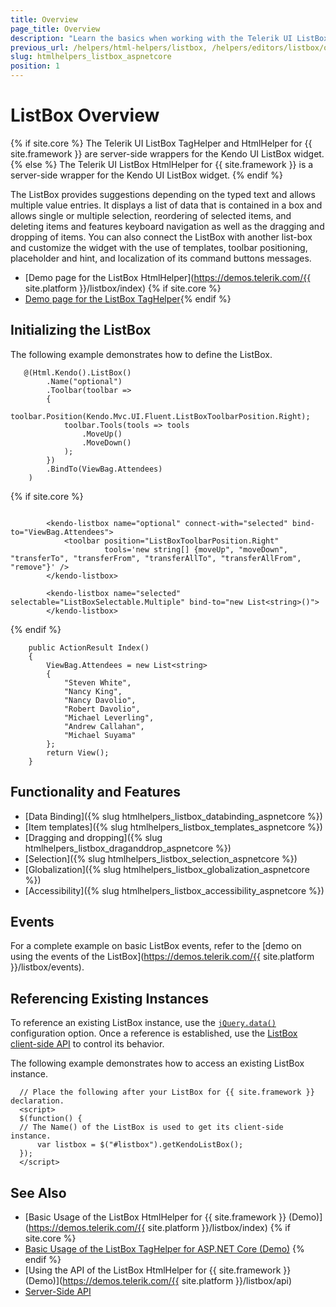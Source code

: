 ```yaml
---
title: Overview
page_title: Overview
description: "Learn the basics when working with the Telerik UI ListBox component for {{ site.framework }}."
previous_url: /helpers/html-helpers/listbox, /helpers/editors/listbox/overview
slug: htmlhelpers_listbox_aspnetcore
position: 1
---
```


# ListBox Overview

{% if site.core %}
The Telerik UI ListBox TagHelper and HtmlHelper for {{ site.framework }} are server-side wrappers for the Kendo UI ListBox widget.
{% else %}
The Telerik UI ListBox HtmlHelper for {{ site.framework }} is a server-side wrapper for the Kendo UI ListBox widget.
{% endif %}

The ListBox provides suggestions depending on the typed text and allows multiple value entries. It displays a list of data that is contained in a box and allows single or multiple selection, reordering of selected items, and deleting items and features keyboard navigation as well as the dragging and dropping of items. You can also connect the ListBox with another list-box and customize the widget with the use of templates, toolbar positioning, placeholder and hint, and localization of its command buttons messages.

* [Demo page for the ListBox HtmlHelper](https://demos.telerik.com/{{ site.platform }}/listbox/index)
{% if site.core %}
* [Demo page for the ListBox TagHelper](https://demos.telerik.com/aspnet-core/listbox/tag-helper){% endif %}

## Initializing the ListBox

The following example demonstrates how to define the ListBox.

```HtmlHelper
   @(Html.Kendo().ListBox()
        .Name("optional")
        .Toolbar(toolbar =>
        {
            toolbar.Position(Kendo.Mvc.UI.Fluent.ListBoxToolbarPosition.Right);
            toolbar.Tools(tools => tools
                .MoveUp()
                .MoveDown()
            );
        })
        .BindTo(ViewBag.Attendees)
    )
```
{% if site.core %}
```TagHelper

        <kendo-listbox name="optional" connect-with="selected" bind-to="ViewBag.Attendees">
            <toolbar position="ListBoxToolbarPosition.Right"
                     tools='new string[] {moveUp", "moveDown", "transferTo", "transferFrom", "transferAllTo", "transferAllFrom", "remove"}' />
        </kendo-listbox>

        <kendo-listbox name="selected" selectable="ListBoxSelectable.Multiple" bind-to="new List<string>()">
        </kendo-listbox>

```
{% endif %}
```Controller
    public ActionResult Index()
    {
        ViewBag.Attendees = new List<string>
        {
            "Steven White",
            "Nancy King",
            "Nancy Davolio",
            "Robert Davolio",
            "Michael Leverling",
            "Andrew Callahan",
            "Michael Suyama"
        };
        return View();
    }
```

## Functionality and Features

* [Data Binding]({% slug htmlhelpers_listbox_databinding_aspnetcore %})
* [Item templates]({% slug htmlhelpers_listbox_templates_aspnetcore %})
* [Dragging and dropping]({% slug htmlhelpers_listbox_draganddrop_aspnetcore %})
* [Selection]({% slug htmlhelpers_listbox_selection_aspnetcore %})
* [Globalization]({% slug htmlhelpers_listbox_globalization_aspnetcore %})
* [Accessibility]({% slug htmlhelpers_listbox_accessibility_aspnetcore %})

## Events

For a complete example on basic ListBox events, refer to the [demo on using the events of the ListBox](https://demos.telerik.com/{{ site.platform }}/listbox/events).

## Referencing Existing Instances

To reference an existing  ListBox instance, use the [`jQuery.data()`](http://api.jquery.com/jQuery.data/) configuration option. Once a reference is established, use the [ListBox client-side API](https://docs.telerik.com/kendo-ui/api/javascript/ui/listbox#methods) to control its behavior.

The following example demonstrates how to access an existing ListBox instance.

      // Place the following after your ListBox for {{ site.framework }} declaration.
      <script>
      $(function() {
      // The Name() of the ListBox is used to get its client-side instance.
          var listbox = $("#listbox").getKendoListBox();
      });
      </script>
## See Also

* [Basic Usage of the ListBox HtmlHelper for {{ site.framework }} (Demo)](https://demos.telerik.com/{{ site.platform }}/listbox/index)
{% if site.core %}
* [Basic Usage of the ListBox TagHelper for ASP.NET Core (Demo)](https://demos.telerik.com/aspnet-core/listbox/tag-helper)
{% endif %}
* [Using the API of the ListBox HtmlHelper for {{ site.framework }} (Demo)](https://demos.telerik.com/{{ site.platform }}/listbox/api)
* [Server-Side API](/api/listbox)
